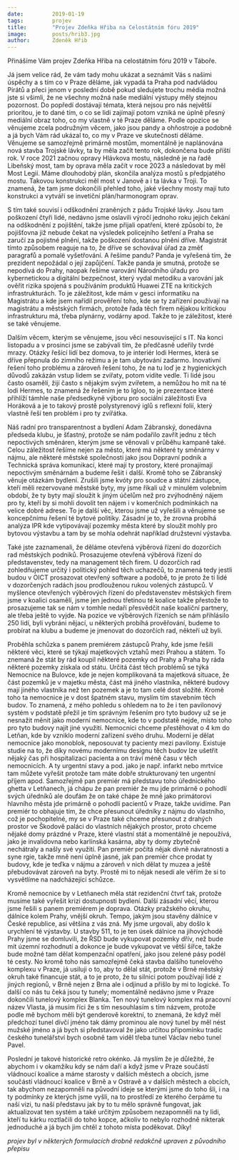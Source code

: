 ```yaml
---
date:         2019-01-19
tags:         projev
title:        "Projev Zdeňka Hřiba na Celostátním fóru 2019"
image: 	      posts/hrib3.jpg
author:       Zdeněk Hřib
---
```


Přinášíme Vám projev Zdeňka Hřiba na celostátním fóru 2019 v Táboře.

<div align="center">
 <!-- Load Facebook SDK for JavaScript -->
  <div id="fb-root"></div>
  <script>(function(d, s, id) {
    var js, fjs = d.getElementsByTagName(s)[0];
    if (d.getElementById(id)) return;
    js = d.createElement(s); js.id = id;
    js.src = "https://connect.facebook.net/en_US/sdk.js#xfbml=1&version=v2.6";
    fjs.parentNode.insertBefore(js, fjs);
  }(document, 'script', 'facebook-jssdk'));</script>

  <!-- Your embedded video player code -->
  <div class="fb-video" data-href="https://www.facebook.com/ceska.piratska.strana/videos/1208337965983792/?t=12384" data-width="500" data-show-text="false">
    <div class="fb-xfbml-parse-ignore">
    </div>
  </div>
</div>


Já jsem velice rád, že vám tady mohu ukázat a seznámit Vás s našimi úspěchy a s tím co v Praze děláme, jak vypadá ta Praha pod nadvládou Pirátů a přeci jenom v poslední době pokud sledujete trochu média možná jste si všimli, že ne všechny možná naše mediální výstupy měly stejnou pozornost. Do popředí dostávají témata, která nejsou pro nás největší prioritou, je to dané tím, o co se lidi zajímají potom vzniká ne úplně přesný mediální obraz toho, co my vlastně v té Praze děláme. Podle opozice se věnujeme zcela podružným věcem, jako jsou pandy a ohňostroje a podobně a já bych Vám rád ukázal to, co my v Praze ve skutečnosti děláme. Věnujeme se samozřejmě primárně mostům, momentálně je naplánována nová stavba Trojské lávky, ta by měla začít tento rok, dokončena bude příští rok. V roce 2021 začnou opravy Hlávkova mostu, následně je na řadě Libeňský most, tam by oprava měla začít v roce 2023 a následovat by měl Most Legií. Máme dlouhodobý plán, skončila analýza mostů s předpjatého mostu. Takovou konstrukci měl most v Janově a i ta lávka v Troji. To znamená, že tam jsme dokončili přehled toho, jaké všechny mosty mají tuto konstrukci a vytváří se invetiční plán/harmonogram oprav.

S tím také souvisí i odškodnění zraněných z pádu Trojské lávky. Jsou tam poškození čtyři lidé, nedávno jsme oslavili výročí jednoho roku jejich čekání na odškodnění z pojištění, takže jsme přijali opatření, které způsobí to, že pojišťovna již nebude čekat na výsledek policejního šetření a Praha se zaručí za pojistné plnění, takže poškození dostanou plnění dříve. Magistrát tímto způsobem reaguje na to, že dříve se schovával úřad za změť paragrafů a pomalé vyšetřování. A řešíme pandu? Panda je vyřešená tím, že prezident nepožádal o její zapůjčení. Takže panda je smutná, protože se nepodívá do Prahy, naopak řešíme varování Národního úřadu pro kybernetickou a digitální bezpečnost, který vydal metodiku a varování jak ověřit rizika spojená s používáním produktů Huawei ZTE na kritických infrastrukturách. To je záležitost, kde mám v gesci informatiku na Magistrátu a kde jsem nařídil prověření toho, kde se ty zařízení používají na magistrátu a městských firmách, protože řada těch firem nějakou kritickou infrastrukturu má, třeba plynárny, vodárny apod. Takže to je záležitost, které se také věnujeme.

Dalším věcem, kterým se věnujeme, jsou věci nesouvisející s IT. Na konci listopadu a v prosinci jsme se zabývali tím, že předčasně udeřily tvrdé mrazy. Otázky řešící lidí bez domova, to je interiér lodi Hermes, která se dříve přepnula do zimního režimu a je tam ubytování zadarmo. Inovativní řešení toho problému a zároveň řešení toho, že na tu loď je z hygienických důvodů zakázán vstup lidem se zvířaty, potom vidíte vedle. Ti lidé jsou často osamělí, žijí často s nějakým svým zvířetem, a nemůžou ho mít na té lodi Hermes, to znamená že řešením je to Igloo, to je prezentace které přihlíží támhle naše předsedkyně výboru pro sociální záležitosti Eva Horáková a je to takový prostě polystyrenový iglů s reflexní folií, který vlastně řeší ten problém i pro ty zvířátka.

Náš radní pro transparentnost a bydlení Adam Zábranský, donedávna předseda klubu, je šťastný, protože se nám podařilo zavřít jednu z těch nepoctivých směnáren, kterým jsme se věnovali v průběhu kampaně také. Celou záležitost řešíme nejen za město, které má některé ty směnárny v nájmu, ale některé městské společnosti jako jsou Dopravní podnik a Technická správa komunikací, které mají ty prostory, které pronajímají nepoctivým směnárnám a budeme řešit i další. Kromě toho se Zábranský věnuje otázkám bydlení. Zrušili jsme kvóty pro soudce a státní zástupce, kteří měli rezervované městské byty, my jsme říkali už v minulém volebním období, že ty byty mají sloužit k jiným účelům než pro zvýhodněný nájem pro ty, kteří by si mohli dovolit ten nájem i v komerčních podmínkách na velice dobré adrese. To je další věc, kterou jsme už vyřešili a věnujeme se koncepčnímu řešení té bytové politiky. Zásadní je to, že zrovna probíhá analýza IPR kde vytipovávají pozemky města které by sloužit mohly pro bytovou výstavbu a tam by se mohla odehrát například družstevní výstavba.

Také jste zaznamenali, že děláme otevřená výběrová řízení do dozorčích rad městských podniků. Prosazujeme otevřená výběrová řízení do představenstev, tedy na management těch firem. U dozorčích rad zohledňujeme určitý i politický pohled těch uchazečů, to znamená tedy jestli budou v OICT prosazovat otevřený software a podobě, to je proto že ti lidé v dozorčených radách jsou prodlouženou rukou volených zástupců. V myšlence otevřených výběrových řízení do představenstev městských firem jsme v koalici osamělí, jsme jen jednou třetinou té koalice takže přestože to prosazujeme tak se nám v tomhle nedaří přesvědčit naše koaliční partnery, ale třeba ještě to vyjde. Na pozice ve výběrových řízeních se nám přihlásilo 250 lidí, byli vybráni nějací, u některých probíhá prověřování, budeme to probírat na klubu a budeme je jmenovat do dozorčích rad, někteří už byli.

Proběhla schůzka s panem premiérem zástupců Prahy, kde jsme řešili některé věci, které se týkají majetkových vztahů mezi Prahou a státem. To znemaná že stát by rád koupil některé pozemky od Prahy a Praha by ráda některé pozemky získala od státu. Určitá část těch problémů se týká Nemocnice na Bulovce, kde je nejen komplikovaná ta majetková situace, že část pozemků je v majetku města, část má jiného vlastníka, některé budovy mají jiného vlastníka než ten pozemek a je to tam celé dost složité. Kromě toho ta nemocnice je v dost špatném stavu, myslím tím stavebním těch budov. To znamená, z mého pohledu s ohledem na to že i ten pavilonový systém v podstatě přežil je tím správným řešením pro tyto budovy už se je nesnažit měnit jako moderní nemocnice, kde to v podstatě nejde, místo toho pro tyto budovy najít jiné využití. Nemocnici chceme přestěhovat o 4 km do Letňan, kde by vzniklo moderní zařízení svého druhu. Moderní je dělat nemocnice jako monoblok, neposouvat ty pacienty mezi pavilony. Existuje studie na to, že díky novému modernímu designu těch budov lze ušetřit nějaký čas při hospitalizaci pacienta a on tráví méně času v těch nemocnicích. A ty urgentní stavy a pod. jako je např. infarkt nebo mrtvice tam můžete vyřešit protože tam máte dobře strukturovaný ten urgentní příjem apod. Samozřejmě pan premiér má představu toho úřednického ghetta v Letňanech, já chápu že pan premiér že mu jde primárně o pohodlí svých úředníků ale doufám že on také chápe že mně jako primátorovi hlavního města jde primárně o pohodlí pacientů v Praze, takže uvidíme. Pan premiér to obhajuje tím, že chce přesunout úředníky z nájmu do vlastního, což je pochopitelné, my se v Praze také chceme přesunout z drahých prostor ve Škodově paláci do vlastních nějakých prostor, proto chceme nějaké domy prázdné v Praze, které vlastní stát a momentálně je nepoužívá, jako je invalidovna nebo karlínská kasárna, aby ty domy zbytečně nechátraly a našly své využití. Pan premiér počítá nějak divně návratnosti a syne
rgie, takže mně není úplně jasné, jak pan premiér chce prodat ty budovy, kde je teďka v nájmu a zároveň v nich dělat ty muzea a ještě přebudovávat zároveň na byty. Prostě mi to nějak nesedí ale věřím že si to vysvětlíme na nadcházející schůzce.

Kromě nemocnice by v Letňanech měla stát rezidenční čtvrť tak, protože musíme také vyřešit krizi dostupnosti bydlení. Další zásadní věcí, kterou jsme řešili s panem premiérem je doprava. Otázky pražského okruhu, dálnice kolem Prahy, vnější okruh. Tempo, jakým jsou stavěny dálnice v České republice, asi většina z vás zná. My jsme urgovali, aby došlo k urychlení té výstavby. U stavby 511, to je ten úsek dálnice na jihovýchodě Prahy jsme se domluvili, že ŘSD bude vykupovat pozemky dřív, než bude mít územní rozhodnutí a dokonce je bude vykupovat ve větší šířce, takže bude možné tam dělat kompenzační opatření, jako jsou zelené pásy podél té cesty. No kromě toho nás samozřejmě čeká stavba dalšího tunelového komplexu v Praze, já usiluji o to, aby to dělal stát, protože v Brně městský okruh také financuje stát, a to je proto, že tu silnici potom používají lidé z jiných regionů, v Brně nejen z Brna ale i odjinud a přišlo by mi to logické. To další co nás tu čeká jsou ty tunely; momentálně nedávno jsme v Praze dokončili tunelový komplex Blanka. Ten nový tunelový komplex má pracovní název Vlasta, já musím říci že s tím nesouhlasím s tím názvem, protože podle mě bychom měli být genderově korektní, to znemaná, že když měl předchozí tunel dívčí jméno tak dámy prominou ale nový tunel by měl nést mužské jméno a já bych si představoval že jako určitou připomínku tradic českého tunelářství bych osobně tam viděl třeba tunel Václav nebo tunel Pavel.

Poslední je takové historické retro okénko. Já myslím že je důležité, že abychom i v okamžiku kdy se nám daří a když jsme v Praze součástí vládnoucí koalice a máme starosty v dalších městech a obcích, jsme součástí vládnoucí koalice v Brně a v Ostravě a v dalších městech a obcích, tak abychom nezapomněli na původní ideje se kterými jsme do toho šli, i na ty podmínky ze kterých jsme vyšli, na to prostředí ze kterého čerpáme tu naší vizi, tu naší představu jak by to tu mělo správně fungovat, jak aktualizovat ten systém a také určitým způsobem nezapomněli na ty lidi, kteří tu kárku roztlačili do toho kopce, ačkoliv to nebylo rozhodně nikterak jednoduché a já bych jim chtěl z tohoto místa poděkovat. Díky!

*projev byl v některých formulacích drobně redakčně upraven z původního přepisu*
